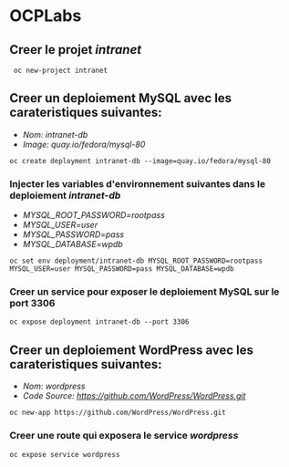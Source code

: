 # OCPLabs

## Creer le projet _intranet_
```
 oc new-project intranet
```

## Creer un deploiement MySQL avec les carateristiques suivantes:
- _Nom: intranet-db_
- _Image: quay.io/fedora/mysql-80_

```
oc create deployment intranet-db --image=quay.io/fedora/mysql-80
```

### Injecter les variables d'environnement suivantes dans le deploiement _intranet-db_

- _MYSQL_ROOT_PASSWORD=rootpass_
- _MYSQL_USER=user_
- _MYSQL_PASSWORD=pass_
- _MYSQL_DATABASE=wpdb_

```
oc set env deployment/intranet-db MYSQL_ROOT_PASSWORD=rootpass MYSQL_USER=user MYSQL_PASSWORD=pass MYSQL_DATABASE=wpdb
```

### Creer un service pour exposer le deploiement MySQL sur le port 3306

```
oc expose deployment intranet-db --port 3306
```


## Creer un deploiement WordPress avec les carateristiques suivantes:
- _Nom: wordpress_
- _Code Source: https://github.com/WordPress/WordPress.git_

```
oc new-app https://github.com/WordPress/WordPress.git
```

### Creer une route qui exposera le service _wordpress_

```
oc expose service wordpress
```
